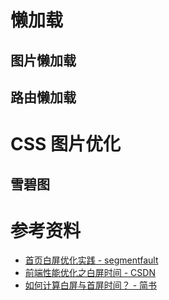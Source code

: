 

# 懒加载



## 图片懒加载





## 路由懒加载











# CSS 图片优化







## 雪碧图







# 参考资料

- [首页白屏优化实践 - segmentfault](https://segmentfault.com/a/1190000020383064)
- [前端性能优化之白屏时间 - CSDN](https://blog.csdn.net/PHPxiaoxuesheng/article/details/100935993)
- [如何计算白屏与首屏时间？ - 简书](https://www.jianshu.com/p/468ff0cdc4ee)








